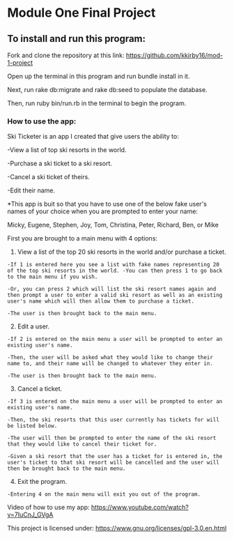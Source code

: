 # Module One Final Project

## To install and run this program:

Fork and clone the repository at this link: https://github.com/kkirby16/mod-1-project

Open up the terminal in this program and run bundle install in it.

Next, run rake db:migrate and rake db:seed to populate the database.

Then, run ruby bin/run.rb in the terminal to begin the program.

### How to use the app:

Ski Ticketer is an app I created that give users the ability to: 

-View a list of top ski resorts in the world.

-Purchase a ski ticket to a ski resort.

-Cancel a ski ticket of theirs. 

-Edit their name.

*This app is buit so that you have to use one of the below fake user's names of your choice when you are prompted to enter your name:

Micky, Eugene, Stephen, Joy, Tom, Christina, Peter, Richard, Ben, or Mike

First you are brought to a main menu with 4 options: 

  1. View a list of the top 20 ski resorts in the world and/or purchase a ticket. 
  
    -If 1 is entered here you see a list with fake names representing 20 of the top ski resorts in the world. -You can then press 1 to go back to the main menu if you wish. 
    
    -Or, you can press 2 which will list the ski resort names again and then prompt a user to enter a valid ski resort as well as an existing user's name which will then allow them to purchase a ticket. 
    
    -The user is then brought back to the main menu.

  2. Edit a user. 
  
    -If 2 is entered on the main menu a user will be prompted to enter an existing user's name. 
    
    -Then, the user will be asked what they would like to change their name to, and their name will be changed to whatever they enter in.
    
    -The user is then brought back to the main menu.

  3. Cancel a ticket.
  
    -If 3 is entered on the main menu a user will be prompted to enter an existing user's name. 
    
    -Then, the ski resorts that this user currently has tickets for will be listed below. 
    
    -The user will then be prompted to enter the name of the ski resort that they would like to cancel their ticket for.
    
    -Given a ski resort that the user has a ticket for is entered in, the user's ticket to that ski resort will be cancelled and the user will then be brought back to the main menu.

  4. Exit the program. 
  
    -Entering 4 on the main menu will exit you out of the program. 

Video of how to use my app: https://www.youtube.com/watch?v=7IuCnJ_GVgA

This project is licensed under: https://www.gnu.org/licenses/gpl-3.0.en.html
